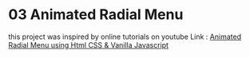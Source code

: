 # 03 Animated Radial Menu

this project was inspired by online tutorials on youtube
Link : [Animated Radial Menu using Html CSS & Vanilla Javascript](https://www.youtube.com/watch?v=koTXGYLkPBo)
